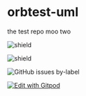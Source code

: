 # orbtest-uml
the test repo moo two

![shield](https://img.shields.io/static/v1?link=https://dev.orbuml.com&link=https://dev.orbuml.com&label=foo&message=bar&color=brightgreen)


![shield](https://img.shields.io/static/v1?link=https://dev.orbuml.com&link=https://dev.orbuml.com&label=roo&message=zar&color=red)


![GitHub issues by-label](https://img.shields.io/github/issues/badges/shields/good%20first%20issue)


[![Edit with Gitpod](https://gitpod.io/button/open-in-gitpod.svg)](https://gitpod.io/#https://github.com/badges/shields)
